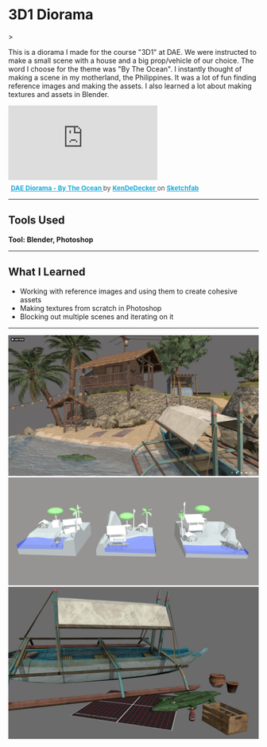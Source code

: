 <h1>3D1 Diorama</h1>>

This is a diorama I made for the course "3D1" at DAE. We were instructed to make a small scene with a house and a big prop/vehicle of our choice.
The word I choose for the theme was "By The Ocean". I instantly thought of making a scene in my motherland, the Philippines. 
It was a lot of fun finding reference images and making the assets. I also learned a lot about making textures and assets in Blender.

<div class="sketchfab-embed-wrapper"> <iframe title="DAE Diorama - By The Ocean" frameborder="0" allowfullscreen mozallowfullscreen="true" webkitallowfullscreen="true" allow="autoplay; fullscreen; xr-spatial-tracking" xr-spatial-tracking execution-while-out-of-viewport execution-while-not-rendered web-share src="https://sketchfab.com/models/f4e6a9e7b9cb4c2db78bf5815009ae5c/embed"> </iframe> <p style="font-size: 13px; font-weight: normal; margin: 5px; color: #4A4A4A;"> <a href="https://sketchfab.com/3d-models/dae-diorama-by-the-ocean-f4e6a9e7b9cb4c2db78bf5815009ae5c?utm_medium=embed&utm_campaign=share-popup&utm_content=f4e6a9e7b9cb4c2db78bf5815009ae5c" target="_blank" rel="nofollow" style="font-weight: bold; color: #1CAAD9;"> DAE Diorama - By The Ocean </a> by <a href="https://sketchfab.com/KenDeDecker?utm_medium=embed&utm_campaign=share-popup&utm_content=f4e6a9e7b9cb4c2db78bf5815009ae5c" target="_blank" rel="nofollow" style="font-weight: bold; color: #1CAAD9;"> KenDeDecker </a> on <a href="https://sketchfab.com?utm_medium=embed&utm_campaign=share-popup&utm_content=f4e6a9e7b9cb4c2db78bf5815009ae5c" target="_blank" rel="nofollow" style="font-weight: bold; color: #1CAAD9;">Sketchfab</a></p></div>

---

## Tools Used

**Tool: Blender, Photoshop**

---
## What I Learned

- Working with reference images and using them to create cohesive assets
- Making textures from scratch in Photoshop
- Blocking out multiple scenes and iterating on it

---

![3D1 Diorama Beauty shot](../assets/images/3d1Diorama/BeautyShot1.jpg)
![3D1 Diorama Blockouts](../assets/images/3d1Diorama/Blockouts.jpg)
![3D1 Diorama Props](../assets/images/3d1Diorama/5Props.jpg)